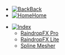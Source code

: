 - [![Back](https://icongr.am/fontawesome/arrow-circle-left.svg?color=808080&size=32)Back](README.md)
- [![Home](https://icongr.am/clarity/home.svg?color=808080&size=32)Home](https://huanime.com.cn/)
* [![Index](https://icongr.am/clarity/book.svg?color=808080&size=32)](#)
	* [RaindropFX Pro](RaindropFXPro/RaindropFXPro200)
	* [RaindropFX Lite](RaindropFXLite/RaindropFXLite)
	* [Spline Mesher](SplineMesher/SplineMesher)
